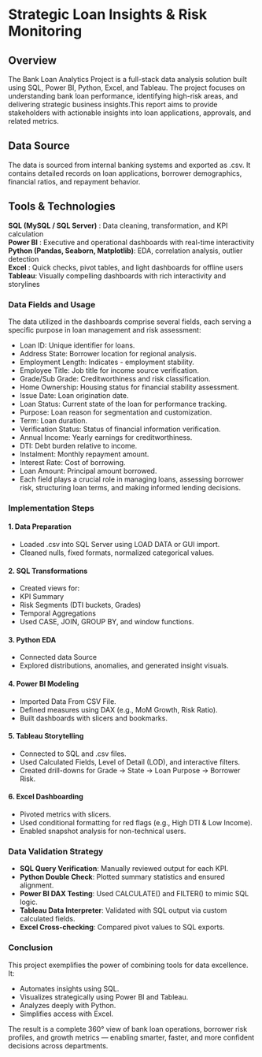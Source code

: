# Strategic Loan Insights & Risk Monitoring

## Overview
The Bank Loan Analytics Project is a full-stack data analysis solution built using SQL, Power BI, Python, Excel, and Tableau. The project focuses on understanding bank loan performance, identifying high-risk areas, and delivering strategic business insights.This report aims to provide stakeholders with actionable insights into loan applications, approvals, and related metrics.

## Data Source
The data is sourced from internal banking systems and exported as .csv. It contains detailed records on loan applications, borrower demographics, financial ratios, and repayment behavior.

## Tools & Technologies

                                                          
 **SQL (MySQL / SQL Server)** :              Data cleaning, transformation, and KPI calculation                    
 **Power BI** :                               Executive and operational dashboards with real-time interactivity     
 **Python (Pandas, Seaborn, Matplotlib)**:    EDA, correlation analysis, outlier detection                          
 **Excel** :                                  Quick checks, pivot tables, and light dashboards for offline users    
 **Tableau**:                                 Visually compelling dashboards with rich interactivity and storylines 

### Data Fields and Usage
The data utilized in the dashboards comprise several fields, each serving a specific purpose in loan management and risk assessment:

* Loan ID: Unique identifier for loans.
* Address State: Borrower location for regional analysis.
* Employment Length: Indicates - employment stability.
* Employee Title: Job title for income source verification.
* Grade/Sub Grade: Creditworthiness and risk classification.
* Home Ownership: Housing status for financial stability assessment.
* Issue Date: Loan origination date.
* Loan Status: Current state of the loan for performance tracking.
* Purpose: Loan reason for segmentation and customization.
* Term: Loan duration.
* Verification Status: Status of financial information verification.
* Annual Income: Yearly earnings for creditworthiness.
* DTI: Debt burden relative to income.
* Instalment: Monthly repayment amount.
* Interest Rate: Cost of borrowing.
* Loan Amount: Principal amount borrowed.
* Each field plays a crucial role in managing loans, assessing borrower risk, structuring loan terms, and making informed lending decisions.

 ### Implementation Steps
#### 1. Data Preparation
* Loaded .csv into SQL Server using LOAD DATA or GUI import.
* Cleaned nulls, fixed formats, normalized categorical values.

#### 2. SQL Transformations
* Created views for:
* KPI Summary
* Risk Segments (DTI buckets, Grades)
* Temporal Aggregations
* Used CASE, JOIN, GROUP BY, and window functions.

#### 3. Python EDA
* Connected data Source
* Explored distributions, anomalies, and generated insight visuals.

#### 4. Power BI Modeling
* Imported Data From CSV File.
* Defined measures using DAX (e.g., MoM Growth, Risk Ratio).
* Built dashboards with slicers and bookmarks.

#### 5. Tableau Storytelling
* Connected to SQL and .csv files.
* Used Calculated Fields, Level of Detail (LOD), and interactive filters.
* Created drill-downs for Grade → State → Loan Purpose → Borrower Risk.

#### 6. Excel Dashboarding
* Pivoted metrics with slicers.
* Used conditional formatting for red flags (e.g., High DTI & Low Income).
* Enabled snapshot analysis for non-technical users.

### Data Validation Strategy

- **SQL Query Verification**: Manually reviewed output for each KPI.
- **Python Double Check**: Plotted summary statistics and ensured alignment.
- **Power BI DAX Testing**: Used CALCULATE() and FILTER() to mimic SQL logic.
- **Tableau Data Interpreter**: Validated with SQL output via custom calculated fields.
- **Excel Cross-checking**: Compared pivot values to SQL exports.

### Conclusion
This project exemplifies the power of combining tools for data excellence. It:

* Automates insights using SQL.
* Visualizes strategically using Power BI and Tableau.
* Analyzes deeply with Python.
* Simplifies access with Excel.

The result is a complete 360° view of bank loan operations, borrower risk profiles, and growth metrics — enabling smarter, faster, and more confident decisions across departments.
